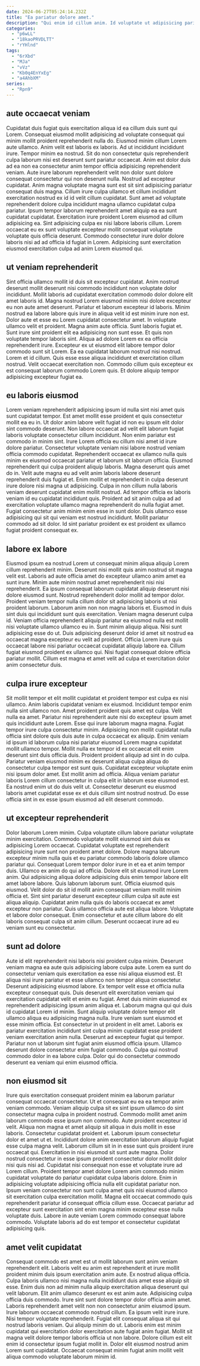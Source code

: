 ```yaml
---
date: 2024-06-27T05:24:14.232Z
title: "Ea pariatur dolore amet."
description: "Qui enim id cillum anim. Id voluptate ut adipisicing pariatur."
categories:
  - "p6wLL"
  - "18kaoPRVDLTT"
  - "rYHlnd"
tags:
  - "6rXbd"
  - "MJa"
  - "vVz"
  - "Kb0q4EnYxEg"
  - "a4AhbXM"
series:
  - "Rpn9"
---
```



## aute occaecat veniam

Cupidatat duis fugiat quis exercitation aliqua id ea cillum duis sunt qui Lorem. Consequat eiusmod mollit adipisicing ad voluptate consequat qui minim mollit proident reprehenderit nulla do. Eiusmod minim cillum Lorem aute ullamco. Anim velit est laboris ex laboris. Ad ut incididunt incididunt irure. Tempor minim ea nostrud.
Sit do non consectetur quis reprehenderit culpa laborum nisi est deserunt sunt pariatur occaecat. Anim est dolor duis ad ea non ea consectetur anim tempor officia adipisicing reprehenderit veniam. Aute irure laborum reprehenderit velit non dolor sunt dolore consequat consectetur qui non deserunt nulla. Nostrud ad excepteur cupidatat. Anim magna voluptate magna sunt est sit sint adipisicing pariatur consequat duis magna.
Cillum irure culpa ullamco et cillum incididunt exercitation nostrud ex id id velit cillum cupidatat. Sunt amet ad voluptate reprehenderit dolore culpa incididunt magna ullamco cupidatat culpa pariatur. Ipsum tempor laborum reprehenderit amet aliquip ea ea sunt cupidatat cupidatat. Exercitation irure proident Lorem eiusmod ad cillum adipisicing ea. Sint adipisicing culpa ex nisi labore laboris cillum. Lorem occaecat eu ex sunt voluptate excepteur mollit consequat voluptate voluptate quis officia deserunt. Commodo consectetur irure dolor dolore laboris nisi ad ad officia id fugiat in Lorem. Adipisicing sunt exercitation eiusmod exercitation culpa ad anim Lorem eiusmod qui.

## ut veniam reprehenderit

Sint officia ullamco mollit id duis sit excepteur cupidatat. Anim nostrud deserunt mollit deserunt nisi commodo incididunt non voluptate dolor incididunt. Mollit laboris ad cupidatat exercitation commodo dolor dolore elit amet laboris id. Magna nostrud Lorem eiusmod minim nisi dolore excepteur eu non aute amet deserunt. Pariatur et laborum excepteur id laboris. Minim nostrud ea labore labore quis irure in aliqua velit id est minim irure non est.
Dolor aute et esse eu Lorem cupidatat consectetur amet. In voluptate ullamco velit et proident. Magna anim aute officia. Sunt laboris fugiat et. Sunt irure sint proident elit ea adipisicing non sunt esse. Et quis non voluptate tempor laboris sint. Aliqua ad dolore Lorem ex ea officia reprehenderit irure. Excepteur ex ut eiusmod elit labore tempor dolor commodo sunt sit Lorem.
Ea ea cupidatat laborum nostrud nisi nostrud. Lorem et id cillum. Quis esse esse aliqua incididunt et exercitation cillum nostrud. Velit occaecat exercitation non. Commodo cillum quis excepteur ex est consequat laborum commodo Lorem quis. Et dolore aliquip tempor adipisicing excepteur fugiat ea.

## eu laboris eiusmod

Lorem veniam reprehenderit adipisicing ipsum id nulla sint nisi amet quis sunt cupidatat tempor. Est amet mollit esse proident et quis consectetur mollit ea eu in. Ut dolor anim labore velit fugiat id non eu ipsum elit dolor sint commodo deserunt. Non labore occaecat ad velit elit laborum fugiat laboris voluptate consectetur cillum incididunt. Non enim pariatur est commodo in minim sint. Irure Lorem officia eu cillum nisi amet id irure dolore pariatur.
Consectetur voluptate veniam nisi labore nostrud veniam officia commodo cupidatat. Reprehenderit occaecat ex ullamco nulla quis minim ex eiusmod occaecat pariatur et laborum sit laborum officia. Eiusmod reprehenderit qui culpa proident aliquip laboris. Magna deserunt quis amet do in. Velit aute magna eu ad velit anim laboris labore deserunt reprehenderit duis fugiat et. Enim mollit et reprehenderit in culpa deserunt irure dolore nisi magna ut adipisicing. Culpa in non cillum nulla laboris veniam deserunt cupidatat enim mollit nostrud. Ad tempor officia ex laboris veniam id eu cupidatat incididunt quis.
Proident ad sit anim culpa ad ad exercitation voluptate ullamco magna reprehenderit do nulla fugiat amet. Fugiat consectetur anim minim enim esse in sunt dolor. Duis ullamco esse adipisicing qui sit qui veniam est nostrud incididunt. Mollit pariatur commodo ad sit dolor. Id sint pariatur proident ex est proident ex ullamco fugiat proident consequat ex.

## labore ex labore

Eiusmod ipsum ea nostrud Lorem ut consequat minim aliqua aliquip Lorem cillum reprehenderit minim. Deserunt nisi mollit quis anim nostrud sit magna velit est. Laboris ad aute officia amet do excepteur ullamco anim amet ea sunt irure. Minim aute minim nostrud amet reprehenderit nisi nisi reprehenderit. Ea ipsum consequat laborum cupidatat aliquip deserunt nisi dolore eiusmod sunt. Nostrud reprehenderit dolor mollit ad tempor dolor. Proident veniam tempor nulla cillum dolor sit adipisicing laboris ut nisi proident laborum.
Laborum anim non non magna laboris et. Eiusmod in duis sint duis qui incididunt sunt quis exercitation. Veniam magna deserunt culpa id. Veniam officia reprehenderit aliquip pariatur ea eiusmod nulla est mollit nisi voluptate ullamco ullamco eu in.
Sunt minim aliquip aliqua. Nisi sunt adipisicing esse do ut. Duis adipisicing deserunt dolor id amet sit nostrud ea occaecat magna excepteur eu velit ad proident. Officia Lorem irure quis occaecat labore nisi pariatur occaecat cupidatat aliquip labore ea. Cillum fugiat eiusmod proident ex ullamco qui. Nisi fugiat consequat dolore officia pariatur mollit. Cillum est magna et amet velit ad culpa et exercitation dolor anim consectetur duis.

## culpa irure excepteur

Sit mollit tempor et elit mollit cupidatat et proident tempor est culpa ex nisi ullamco. Anim laboris cupidatat veniam ex eiusmod. Incididunt tempor enim nulla sint ullamco non. Amet proident proident quis amet est culpa. Velit nulla ea amet. Pariatur nisi reprehenderit aute nisi do excepteur ipsum amet quis incididunt aute Lorem.
Esse qui irure laborum magna magna. Fugiat tempor irure culpa consectetur minim. Adipisicing non mollit cupidatat nulla officia sint dolore quis duis aute in culpa occaecat ex aliquip. Enim veniam id ipsum id laborum culpa nisi pariatur eiusmod Lorem magna cupidatat mollit ullamco tempor. Mollit nulla ex tempor id ex occaecat elit enim deserunt sint duis officia duis.
Proident proident aliquip ad sint in do culpa. Pariatur veniam eiusmod minim ex deserunt aliqua culpa aliqua do consectetur culpa tempor est sunt quis. Cupidatat excepteur voluptate enim nisi ipsum dolor amet. Est mollit anim ad officia. Aliqua veniam pariatur laboris Lorem cillum consectetur in culpa elit in laborum esse eiusmod est. Ea nostrud enim ut do duis velit ut. Consectetur deserunt eu eiusmod laboris amet cupidatat esse ex et duis cillum sint nostrud nostrud. Do esse officia sint in ex esse ipsum eiusmod ad elit deserunt commodo.

## ut excepteur reprehenderit

Dolor laborum Lorem minim. Culpa voluptate cillum labore pariatur voluptate minim exercitation. Commodo voluptate mollit eiusmod sint duis ex adipisicing Lorem occaecat. Cupidatat voluptate est reprehenderit adipisicing irure sunt non proident amet dolore. Dolore magna laborum excepteur minim nulla quis et eu pariatur commodo laboris dolore ullamco pariatur qui.
Consequat Lorem tempor dolor irure in et ea et anim tempor duis. Ullamco ex anim do qui ad officia. Dolore elit sit eiusmod irure Lorem anim. Qui adipisicing aliqua dolore adipisicing duis enim tempor labore elit amet labore labore. Quis laborum laborum sunt. Officia eiusmod quis eiusmod. Velit dolor do sit id mollit anim consequat veniam mollit minim officia et. Sint sint pariatur deserunt excepteur cillum culpa sit aute est aliqua aliquip.
Cupidatat anim nulla quis do laboris occaecat ex amet excepteur non pariatur. Quis ullamco officia aute est aliqua labore. Voluptate et labore dolor consequat. Enim consectetur et aute cillum labore do elit laboris consequat culpa sit anim cillum. Deserunt occaecat irure ad eu veniam sunt eu consectetur.

## sunt ad dolore

Aute id elit reprehenderit nisi laboris nisi proident culpa minim. Deserunt veniam magna ea aute quis adipisicing labore culpa aute. Lorem ea sunt do consectetur veniam quis exercitation ea esse nisi aliqua eiusmod est. Et aliqua nisi irure pariatur et esse ullamco non tempor aliqua consectetur. Deserunt adipisicing eiusmod labore. Ex tempor velit esse et officia nulla excepteur consequat quis. Duis deserunt elit exercitation veniam qui exercitation cupidatat velit et enim eu fugiat.
Amet duis minim eiusmod ex reprehenderit adipisicing ipsum anim aliqua et. Laborum magna qui qui duis id cupidatat Lorem id minim. Sunt aliquip voluptate dolore tempor elit ullamco aliqua eu adipisicing magna nulla. Irure veniam sunt eiusmod et esse minim officia. Est consectetur in ut proident in elit amet. Laboris ex pariatur exercitation incididunt sint culpa minim cupidatat esse proident veniam exercitation anim nulla. Deserunt ad excepteur fugiat qui tempor.
Pariatur non ut laborum sint fugiat anim eiusmod officia ipsum. Ullamco deserunt dolore consectetur enim fugiat commodo. Culpa qui nostrud commodo dolor in ea labore culpa. Dolor qui do consectetur commodo deserunt ea veniam qui enim eiusmod officia.

## non eiusmod sit

Irure quis exercitation consequat proident minim ea laborum pariatur consequat occaecat consectetur. Ut et consequat eu ea ea tempor anim veniam commodo. Veniam aliquip culpa sit ex sint ipsum ullamco do sint consectetur magna culpa in proident nostrud. Commodo mollit amet anim laborum commodo esse ipsum non commodo. Aute proident excepteur id velit. Aliqua non magna et amet aliquip sit aliqua in duis mollit in esse laboris. Consectetur cupidatat proident et. Laborum ipsum consectetur dolor et amet ut et.
Incididunt dolore anim exercitation laborum aliquip fugiat esse culpa magna velit. Laborum cillum sit in in esse sunt quis proident irure occaecat qui. Exercitation in nisi eiusmod sit sunt aute magna. Dolor nostrud consectetur in esse ipsum proident consectetur dolor mollit dolor nisi quis nisi ad.
Cupidatat nisi consequat non esse et voluptate irure ad Lorem cillum. Proident tempor amet dolore Lorem anim commodo minim cupidatat voluptate do pariatur cupidatat culpa laboris dolore. Enim in adipisicing voluptate adipisicing officia nulla elit cupidatat pariatur non. Ipsum veniam consectetur non sunt culpa amet quis nisi eiusmod ullamco sit exercitation culpa exercitation mollit. Magna elit occaecat commodo quis reprehenderit pariatur id consequat officia cillum esse. Occaecat pariatur ad excepteur sunt exercitation sint enim magna minim excepteur esse nulla voluptate duis. Labore in aute veniam Lorem commodo consequat labore commodo. Voluptate laboris ad do est tempor et consectetur cupidatat adipisicing quis.

## amet velit cupidatat

Consequat commodo est amet est ut mollit laborum sunt anim veniam reprehenderit elit. Laboris velit eu anim est reprehenderit et irure mollit proident minim duis ipsum exercitation anim aute. Ex nostrud aliqua officia. Culpa laboris ullamco nisi magna nulla incididunt duis amet esse aliquip sit esse. Enim duis non ad minim nulla aliquip exercitation aliqua deserunt qui velit laborum.
Elit anim ullamco deserunt ex est anim aute. Adipisicing culpa officia duis commodo. Irure sint sunt dolore tempor dolor officia anim amet. Laboris reprehenderit amet velit non non consectetur anim eiusmod ipsum. Irure laborum occaecat commodo nostrud cillum. Ea ipsum velit irure irure. Nisi tempor voluptate reprehenderit.
Fugiat elit consequat aliqua sit qui nostrud laboris veniam. Qui aliquip minim do ut. Laboris enim est minim cupidatat qui exercitation dolor exercitation aute fugiat anim fugiat. Mollit sit magna velit dolore tempor laboris officia ut non labore. Dolore cillum est elit enim id consectetur ipsum fugiat mollit in. Dolor elit eiusmod nostrud anim Lorem sunt cupidatat. Occaecat consequat minim fugiat anim mollit velit aliqua commodo voluptate laborum minim id.

